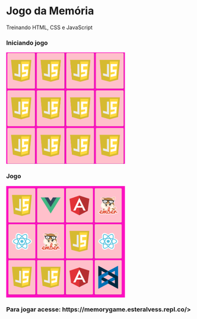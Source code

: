 <h1>Jogo da Memória</h1>

<p>Treinando HTML, CSS e JavaScript</p>

<h3>Iniciando jogo</h3>

<img align="center" height="300" width="320" src="img/jogo.png">

<h3>Jogo</h3>

<img align="center" height="300" width="320" src="img/jogo_dois.png">

<h3>Para jogar acesse: https://memorygame.esteralvess.repl.co/></h3>
